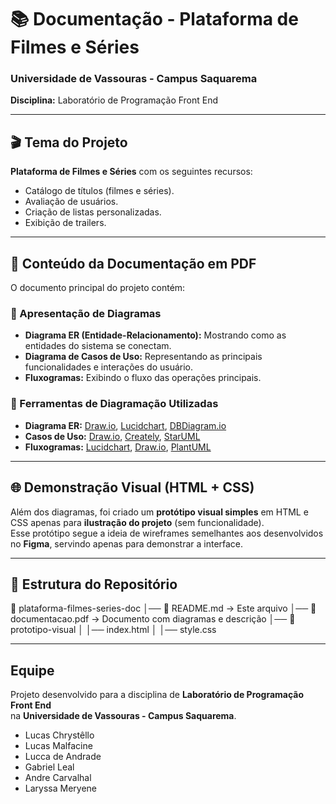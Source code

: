 # 📚 Documentação - Plataforma de Filmes e Séries  
### Universidade de Vassouras - Campus Saquarema  
**Disciplina:** Laboratório de Programação Front End  

---

## 🎬 Tema do Projeto  
**Plataforma de Filmes e Séries** com os seguintes recursos:  
- Catálogo de títulos (filmes e séries).  
- Avaliação de usuários.  
- Criação de listas personalizadas.  
- Exibição de trailers.  

---

## 📑 Conteúdo da Documentação em PDF  
O documento principal do projeto contém:  

### 🔹 Apresentação de Diagramas  
- **Diagrama ER (Entidade-Relacionamento):** Mostrando como as entidades do sistema se conectam.  
- **Diagrama de Casos de Uso:** Representando as principais funcionalidades e interações do usuário.  
- **Fluxogramas:** Exibindo o fluxo das operações principais.  

### 🔹 Ferramentas de Diagramação Utilizadas  
- **Diagrama ER:** [Draw.io](https://app.diagrams.net/), [Lucidchart](https://lucidchart.com), [DBDiagram.io](https://dbdiagram.io)  
- **Casos de Uso:** [Draw.io](https://app.diagrams.net/), [Creately](https://creately.com), [StarUML](http://staruml.io/)  
- **Fluxogramas:** [Lucidchart](https://lucidchart.com), [Draw.io](https://app.diagrams.net/), [PlantUML](https://plantuml.com/)  

---

## 🌐 Demonstração Visual (HTML + CSS)  
Além dos diagramas, foi criado um **protótipo visual simples** em HTML e CSS apenas para **ilustração do projeto** (sem funcionalidade).  
Esse protótipo segue a ideia de wireframes semelhantes aos desenvolvidos no **Figma**, servindo apenas para demonstrar a interface.  

---

## 📂 Estrutura do Repositório  
📁 plataforma-filmes-series-doc
│── 📄 README.md → Este arquivo
│── 📄 documentacao.pdf → Documento com diagramas e descrição
│── 📁 prototipo-visual
│ │── index.html
│ │── style.css

---

## Equipe  
Projeto desenvolvido para a disciplina de **Laboratório de Programação Front End**  
na **Universidade de Vassouras - Campus Saquarema**.
- Lucas Chrystêllo
- Lucas Malfacine
- Lucca de Andrade
- Gabriel Leal
- Andre Carvalhal
- Laryssa Meryene 
